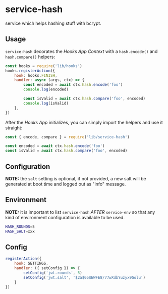 # service-hash

service which helps hashing stuff with bcrypt.

## Usage

`service-hash` decorates the _Hooks App Context_ with a `hash.encode()` and `hash.compare()` helpers:

```js
const hooks = require('lib/hooks')
hooks.registerAction({
    hook: hooks.FINISH,
    handler: async (args, ctx) => {
        const encoded = await ctx.hash.encode('foo')
        console.log(encoded)

        const isValid = await ctx.hash.compare('foo', encoded)
        console.log(isValid)
    },
})
```

After the _Hooks App_ initializes, you can simply import the helpers and use it straight:

```js
const { encode, compare } = require('lib/service-hash')

const encoded = await ctx.hash.encode('foo')
const isValid = await ctx.hash.compare('foo', encoded)
```

## Configuration

**NOTE:** the `salt` setting is optional, if not provided, a new salt will be generated at boot time
and logged out as "info" message.

## Environment

**NOTE:** it is important to list `service-hash` _AFTER_ `service-env` so that any kind of environment
configuration is available to be used.

```bash
HASH_ROUNDS=5
HASH_SALT=xxx
```

## Config

```js
registerAction({
    hook: SETTINGS,
    handler: ({ setConfig }) => {
        setConfig('jwt.rounds', 5)
        setConfig('jwt.salt', '$2a$05$EWFE8/77wXdbYuzyx9Golu')
    }
})
```
